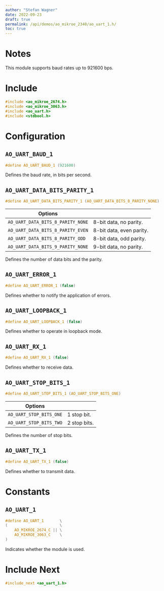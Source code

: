 ```yaml
---
author: "Stefan Wagner"
date: 2022-09-23
draft: true
permalink: /api/demos/ao_mikroe_2340/ao_uart_1.h/
toc: true
---
```


# Notes

This module supports baud rates up to 921600 bps.

# Include

```c
#include <ao_mikroe_2674.h>
#include <ao_mikroe_3063.h>
#include <ao_uart.h>
#include <stdbool.h>
```

# Configuration

## `AO_UART_BAUD_1`

```c
#define AO_UART_BAUD_1 (921600)
```

Defines the baud rate, in bits per second.

## `AO_UART_DATA_BITS_PARITY_1`

```c
#define AO_UART_DATA_BITS_PARITY_1 (AO_UART_DATA_BITS_8_PARITY_NONE)
```

| Options                           |                          |
|-----------------------------------|--------------------------|
| `AO_UART_DATA_BITS_8_PARITY_NONE` | 8-bit data, no parity.   |
| `AO_UART_DATA_BITS_8_PARITY_EVEN` | 8-bit data, even parity. |
| `AO_UART_DATA_BITS_8_PARITY_ODD`  | 8-bit data, odd parity.  |
| `AO_UART_DATA_BITS_9_PARITY_NONE` | 9-bit data, no parity.   |

Defines the number of data bits and the parity.

## `AO_UART_ERROR_1`

```c
#define AO_UART_ERROR_1 (false)
```

Defines whether to notify the application of errors.

## `AO_UART_LOOPBACK_1`

```c
#define AO_UART_LOOPBACK_1 (false)
```

Defines whether to operate in loopback mode.

## `AO_UART_RX_1`

```c
#define AO_UART_RX_1 (false)
```

Defines whether to receive data.

## `AO_UART_STOP_BITS_1`

```c
#define AO_UART_STOP_BITS_1 (AO_UART_STOP_BITS_ONE)
```

| Options                 |              |
|-------------------------|--------------|
| `AO_UART_STOP_BITS_ONE` | 1 stop bit.  |
| `AO_UART_STOP_BITS_TWO` | 2 stop bits. |

Defines the number of stop bits.

## `AO_UART_TX_1`

```c
#define AO_UART_TX_1 (false)
```

Defines whether to transmit data.

# Constants

## `AO_UART_1`

```c
#define AO_UART_1       \
(                       \
    AO_MIKROE_2674_C || \
    AO_MIKROE_3063_C    \
)
```

Indicates whether the module is used.

# Include Next

```c
#include_next <ao_uart_1.h>
```
